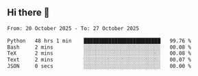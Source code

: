 ## Hi there 👋

<!--
**Bojupi/Bojupi** is a ✨ _special_ ✨ repository because its `README.md` (this file) appears on your GitHub profile.

Here are some ideas to get you started:

- 🔭 I’m currently working on ...
- 🌱 I’m currently learning ...
- 👯 I’m looking to collaborate on ...
- 🤔 I’m looking for help with ...
- 💬 Ask me about ...
- 📫 How to reach me: ...
- 😄 Pronouns: ...
- ⚡ Fun fact: ...
-->

<!--START_SECTION:waka-->

```txt
From: 20 October 2025 - To: 27 October 2025

Python   48 hrs 1 min    █████████████████████████   99.76 %
Bash     2 mins          ░░░░░░░░░░░░░░░░░░░░░░░░░   00.08 %
TeX      2 mins          ░░░░░░░░░░░░░░░░░░░░░░░░░   00.08 %
Text     2 mins          ░░░░░░░░░░░░░░░░░░░░░░░░░   00.07 %
JSON     0 secs          ░░░░░░░░░░░░░░░░░░░░░░░░░   00.00 %
```

<!--END_SECTION:waka-->
